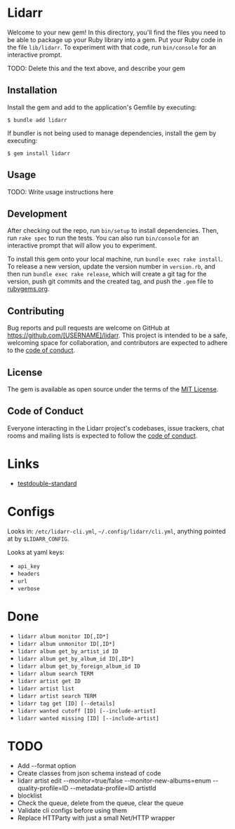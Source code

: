 # Lidarr

Welcome to your new gem! In this directory, you'll find the files you need to be able to package up your Ruby library into a gem. Put your Ruby code in the file `lib/lidarr`. To experiment with that code, run `bin/console` for an interactive prompt.

TODO: Delete this and the text above, and describe your gem

## Installation

Install the gem and add to the application's Gemfile by executing:

    $ bundle add lidarr

If bundler is not being used to manage dependencies, install the gem by executing:

    $ gem install lidarr

## Usage

TODO: Write usage instructions here

## Development

After checking out the repo, run `bin/setup` to install dependencies. Then, run `rake spec` to run the tests. You can also run `bin/console` for an interactive prompt that will allow you to experiment.

To install this gem onto your local machine, run `bundle exec rake install`. To release a new version, update the version number in `version.rb`, and then run `bundle exec rake release`, which will create a git tag for the version, push git commits and the created tag, and push the `.gem` file to [rubygems.org](https://rubygems.org).

## Contributing

Bug reports and pull requests are welcome on GitHub at https://github.com/[USERNAME]/lidarr. This project is intended to be a safe, welcoming space for collaboration, and contributors are expected to adhere to the [code of conduct](https://github.com/[USERNAME]/lidarr/blob/main/CODE_OF_CONDUCT.md).

## License

The gem is available as open source under the terms of the [MIT License](https://opensource.org/licenses/MIT).

## Code of Conduct

Everyone interacting in the Lidarr project's codebases, issue trackers, chat rooms and mailing lists is expected to follow the [code of conduct](https://github.com/[USERNAME]/lidarr/blob/main/CODE_OF_CONDUCT.md).

# Links

* [testdouble-standard](https://github.com/testdouble/standard)

# Configs

Looks in: `/etc/lidarr-cli.yml`, `~/.config/lidarr/cli.yml`, anything pointed at by `$LIDARR_CONFIG`.

Looks at yaml keys:

* `api_key`
* `headers`
* `url`
* `verbose`

# Done

* `lidarr album monitor ID[,ID*]`
* `lidarr album unmonitor ID[,ID*]`
* `lidarr album get_by_artist_id ID`
* `lidarr album get_by_album_id ID[,ID*]`
* `lidarr album get_by_foreign_album_id ID`
* `lidarr album search TERM`
* `lidarr artist get ID`
* `lidarr artist list`
* `lidarr artist search TERM`
* `lidarr tag get [ID] [--details]`
* `lidarr wanted cutoff [ID] [--include-artist]`
* `lidarr wanted missing [ID] [--include-artist]`

# TODO

* Add --format option
* Create classes from json schema instead of code
* lidarr artist edit --monitor=true/false --monitor-new-albums=enum --quality-profile=ID --metadata-profile=ID artistId
* blocklist
* Check the queue, delete from the queue, clear the queue
* Validate cli configs before using them
* Replace HTTParty with just a small Net/HTTP wrapper
